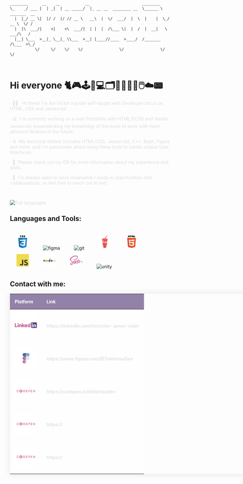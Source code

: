 

```
________      __    __           __                       ________               
\_    _/ ___ |  | _|  | __ _____/  |_ __ __  ________ __  \______ \   _______  __
  |  |_/ __ \|  |/ /  |/ // __ \   __\  |  \/  ___/  |  \  |    |  \_/ __ \  \/ /
  |  |\  ___/|    <|    <\  ___/|  | |  |  /\___ \|  |  /  |  __|   \  ___/\   / 
  |__| \___  >__|_ \__|_ \\___  >__| |____//____  >____/  /_______  /\___  >\_/  
           \/     \/    \/    \/                \/                \/     \/      
```
<br>

# Hi everyone 🐈🎮🕹️📱💻🗂️📂📁👨‍💻🖱️☁️📟

<p>· 🧑‍💻 &nbsp; Hi there! I'm Am Victor a junior self-taught web Developer focus on HTML, CSS and Javascript </p>
<p>· 💻 &nbsp;I'm currently working on a web Portofolio with HTML/SCSS and Vanilla Javascript expandanding my knowledge of the basis to work with more advance libraries in the future.</p>
<p>· ⚙️ &nbsp;My technical skillset includes HTML/CSS, Javascript, C++, Bash, Figma and more, and I'm passionate about using these tools to create unique User Interfaces .</p>
<p>· 📄 &nbsp;Please check out my <a href="https://drive.google.com/file/d/1Gh4q_RSMQUjufm2Qrm-QesiBepiZ79rO/view?usp=share_link">CV</a> for more information about my experience and skills.</p>
<p>· 🤝 &nbsp;I'm always open to work meanwhile I study w opportunities and collaborations, so feel free to reach out to me!</p>
<br>


![Top languages](https://github-readme-stats.vercel.app/api/top-langs/?username=tekketsudev&theme=dracula&show_icons=true)

## Languages and Tools:

<br>
<style>
    svg {
        height: 70px;
        width: 70px;
    }
    .cv {
        color: #C6538C;
    }
    a {
        text-decoration: none;
        color: #DDDD;
        font-weight: 700;
    }
    a:visited, a:focus, a:hover {
        text-decoration: none;
        color: #563D7C;
    }
    p {
        color: #DDDDDD;
    }
    .language-tools {
        margin: 5px 20px;
    }
table {
width: 800px;
border-collapse: collapse;
overflow: hidden;
box-shadow: 0 0 20px rgba(0,0,0,0.1);
b
}
th,
td {
padding: 15px;
background-color: rgba(255,255,255,0.2);
color: #fff;
cursor: pointer;
}
th {
text-align: left;
}
thead th{
    background-color: rgba(86, 61, 124, 0.64)
}
}
tbody tr:hover {
    background-color: rgba(255,255,255,0.3);
}
td {
    position: relative;
}
td &:before {
    content: "";
    position: absolute;
    left: 0;
    right: 0;
    top: -9999px;
    bottom: -9999px;
    background-color: rgba(255,255,255,0.2);
}
}
</style>
<img class="language-tools" src="https://raw.githubusercontent.com/devicons/devicon/master/icons/css3/css3-original-wordmark.svg" alt="css3" width="40" height="40"/> 
<img class="language-tools" src="https://www.vectorlogo.zone/logos/figma/figma-icon.svg" alt="figma" width="40" height="40"/>
<img class="language-tools" src="https://www.vectorlogo.zone/logos/git-scm/git-scm-icon.svg" alt="git" width="40" height="40"/>
<img class="language-tools" src="https://raw.githubusercontent.com/devicons/devicon/master/icons/gulp/gulp-plain.svg" alt="gulp" width="40" height="40"/>
<img class="language-tools" src="https://raw.githubusercontent.com/devicons/devicon/master/icons/html5/html5-original-wordmark.svg" alt="html5" width="40" height="40"/>
<img class="language-tools" src="https://raw.githubusercontent.com/devicons/devicon/master/icons/javascript/javascript-original.svg" alt="javascript" width="40" height="40"/>
<img class="language-tools" src="https://raw.githubusercontent.com/devicons/devicon/master/icons/nodejs/nodejs-original-wordmark.svg" alt="nodejs" width="40" height="40"/>
<img class="language-tools" src="https://raw.githubusercontent.com/devicons/devicon/master/icons/sass/sass-original.svg" alt="sass" width="40" height="40"/>
<img class="language-tools" src="https://www.vectorlogo.zone/logos/unity3d/unity3d-icon.svg" alt="unity" width="40" height="40"/>

## Contact with me:
<table>
    <thead>
        <tr>
            <th>Platform</th>
            <th>Link</th>
        </tr>
    </thead>
    <tbody>
        <tr>
            <td><img src="./img/icon-linkedin.png"></td>
            <td> <a> https://linkedin.com/in/víctor-jamet-soler </a>  </td>
        </tr>
        <tr>
            <td><img src="./img/icon-figma.png"></td>
            <td> <a>https://www.figma.com/@TekketsuDev</a></td>
        </tr>
        <tr>
            <td> <img src="./img/icon-codepen.png"></td>
            <td><a>https://codepen.io/tekketsudev</a></td>
        </tr>
        <tr>
            <td><img src="./img/icon-codepen.png"></td>
            <td><a>https://</a></td>
        </tr>
        <tr>
            <td><img src="./img/icon-codepen.png"></td>
            <td><a>https://</a></td>
        </tr>
    </tbody>
</table>

